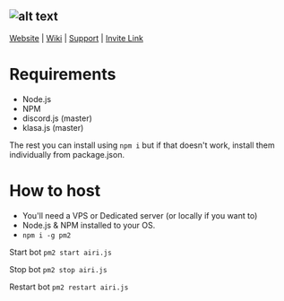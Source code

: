 ![alt text](https://i.imgur.com/KBw3mCL.png "Airi")
---
[Website](https://airi.moe/) | [Wiki](https://github.com/etcroot/Airi/wiki) | [Support](https://discord.gg/Me6sdJb) | [Invite Link](https://discordapp.com/oauth2/authorize?client_id=676520944474259466&permissions=268495926&scope=bot)
# Requirements
* Node.js
* NPM
* discord.js (master)
* klasa.js (master)

The rest you can install using `npm i` but if that doesn't work, install them individually from package.json.

# How to host
* You'll need a VPS or Dedicated server (or locally if you want to)
* Node.js & NPM installed to your OS.
* `npm i -g pm2`

Start bot
`pm2 start airi.js`

Stop bot
`pm2 stop airi.js`

Restart bot
`pm2 restart airi.js`
